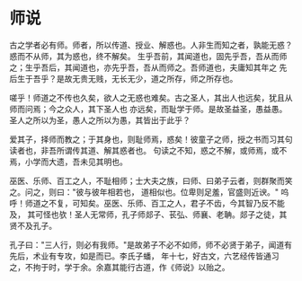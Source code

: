 # 师说

  古之学者必有师。师者，所以传道、授业、解惑也。人非生而知之者，孰能无惑？惑而不从师，其为惑也，终不解矣。
生乎吾前，其闻道也，固先乎吾，吾从而师之；生乎吾后，其闻道也，亦先乎吾，吾从而师之。吾师道也，夫庸知其年之
先后生于吾乎？是故无贵无贱，无长无少，道之所存，师之所存也。
  
  嗟乎！师道之不传也久矣，欲人之无惑也难矣。古之圣人，其出人也远矣，犹且从师而问焉；今之众人，其下圣人也
亦远矣，而耻学于师。是故圣益圣，愚益愚。圣人之所以为圣，愚人之所以为愚，其皆出于此乎？

  爱其子，择师而教之；于其身也，则耻师焉，惑矣！彼童子之师，授之书而习其句读者也，非吾所谓传其道、解其惑者也。
句读之不知，惑之不解，或师焉，或不焉，小学而大遗，吾未见其明也。
  
  巫医、乐师、百工之人，不耻相师；士大夫之族，曰师、曰弟子云者，则群聚而笑之。问之，则曰："彼与彼年相若也，
道相似也。位卑则足羞，官盛则近谀。" 呜呼！师道之不复，可知矣。巫医、乐师、百工之人，君子不齿，今其智乃反不能及，
其可怪也欤！圣人无常师，孔子师郯子、苌弘、师襄、老聃。郯子之徒，其贤不及孔子。

  孔子曰："三人行，则必有我师。"是故弟子不必不如师，师不必贤于弟子，闻道有先后，术业有专攻，如是而已。李氏子蟠，
年十七，好古文，六艺经传皆通习之，不拘于时，学于余。余嘉其能行古道，作《师说》以贻之。

